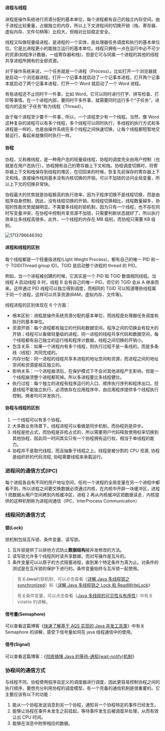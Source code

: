 #### 进程与线程

进程是操作系统进行资源分配的基本单位，每个进程都有自己的独立内存空间。由于进程比较重量，占据独立的内存，所以上下文进程间的切换开销（栈、寄存器、虚拟内存、文件句柄等）比较大，但相对比较稳定安全。

线程又叫做轻量级进程，是进程的一个实体，是处理器任务调度和执行的基本单位位。它是比进程更小的能独立运行的基本单位。线程只拥有一点在运行中必不可少的资源(如程序计数器，一组寄存器和栈)，但是它可与同属一个进程的其他的线程共享进程所拥有的全部资源。

对于操作系统来说，一个任务就是一个进程（Process）。比如打开一个浏览器就是启动一个浏览器进程，打开一个记事本就启动了一个记事本进程，打开两个记事本就启动了两个记事本进程，打开一个 Word 就启动了一个 Word 进程。

有些进程还不止同时干一件事，比如 Word，它可以同时进行打字、拼写检查、打印等事情。在一个进程内部，要同时干多件事，就需要同时运行多个“子任务”，进程内的这些“子任务”称为线程（Thread）。

由于每个进程至少要干一件事，所以，一个进程至少有一个线程。当然，像 Word 这种复杂的进程可以有多个线程，多个线程可以同时执行，多线程的执行方式和多进程是一样的，也是由操作系统在多个线程之间快速切换，让每个线程都短暂地交替运行，看起来就像同时执行一样。

#### 协程

协程，又称微线程，是一种用户态的轻量级线程，协程的调度完全由用户控制（也就是在用户态执行）。协程拥有自己的寄存器上下文和栈。协程调度切换时，将寄存器上下文和栈保存到线程的堆区，在切回来的时候，恢复先前保存的寄存器上下文和栈，直接操作栈则基本没有内核切换的开销，可以不加锁的访问全局变量，所以上下文的切换非常快。

协程最大的优势就是协程极高的执行效率。因为子程序切换不是线程切换，而是由程序自身控制，因此，没有线程切换的开销，和线程切换相比，线程数量越多，协程的性能优势就越明显。不需要多线程的锁机制，因为只有一个线程，也不存在同时写变量冲突，在协程中控制共享资源不加锁，只需要判断状态就好了，所以执行效率比多线程高很多。此外，一个线程的内存在 MB 级别，而协程只需要 KB 级别。

![1713796646392](image/协程怎么实现的，这些本质上有什么区别？/1713796646392.png)

#### 进程和线程的区别

每个线程都是一个轻量级进程(Light Weight Process)，都有自己的唯一 PID 和一个 TGID(Thread group ID)。TGID 是启动整个进程的 thread 的 PID。

例如，当一个进程被创建的时候，它其实是一个 PID 和 TGID 数值相同线程。当线程 A 启动线程 B 时，线程 B 会有自己的唯一 PID，但它的 TGID 会从 A 继承而来。这样通过 PID 线程可以独立得到调度，而相同的 TGID 可以知道哪些线程属于同一个进程，这样可以共享资源(RAM，虚拟内存、文件等)。

线程进程的区别体现在 6 个方面：

- 根本区别：进程是操作系统资源分配的基本单位，而线程是处理器任务调度和执行的基本单位。
- 资源开销：每个进程都有独立的代码和数据空间，程序之间的切换会有较大的开销；线程可以看做轻量级的进程，同一进程的线程共享代码和数据空间，每个线程都有自己独立的运行栈和程序计数器，线程之间切换的开销小。
- 包含关系：如果一个进程内有多个线程，则执行过程不是一条线的，而是多条线（线程）共同完成的。
- 内存分配：同一进程的线程共享本进程的地址空间和资源，而进程之间的地址空间和资源是相互独立的。
- 影响关系：一个进程崩溃后，在保护模式下不会对其他进程产生影响，但是一个线程崩溃整个进程都死掉。所以多进程要比多线程健壮。
- 执行过程：每个独立的进程有程序运行的入口、顺序执行序列和程序出口。但是线程不能独立执行，必须依存在应用程序中，由应用程序提供多个线程执行控制。两者均可并发执行。

#### 协程与线程的区别

1. 一个线程可以有多个协程。
2. 大多数业务场景下，线程进程可以看做是同步机制，而协程则是异步。
3. 线程是抢占式，而协程是非抢占式的，所以需要用户代码释放使用权来切换到其他协程，因此同一时间其实只有一个协程拥有运行权，相当于单线程的能力。
4. 协程并不是取代线程，而且抽象于线程之上。线程是被分割的 CPU 资源, 协程是组织好的代码流程, 协程需要线程来承载运行。

### 进程间的通信方式(IPC)

每个进程各自有不同的用户地址空间，任何一个进程的全局变量在另一个进程中都看不到，所以进程之间要交换数据必须通过内核，在内核中开辟一块缓冲区，进程 1 把数据从用户空间拷到内核缓冲区，进程 2 再从内核缓冲区把数据读走，内核提供的这种机制称为进程间通信（IPC，InterProcess Communication）

### 线程间的通信方式

#### 锁(Lock)

锁机制包括互斥锁、条件变量、读写锁。

1. 互斥锁提供了以排他方式防止**数据结构**被并发修改的方法。
2. 读写锁允许多个线程同时读共享数据，而对写操作是互斥的。
3. 条件变量可以以原子的方式阻塞进程，直到某个特定条件为真为止。对条件的测试是在互斥锁的保护下进行的。条件变量始终与互斥锁一起使用。

> 有关**Java**的锁机制，可以点击查看《[详解 Java 多线程锁之 synchronized](https://cloud.tencent.com/developer/tools/blog-entry?target=https%3A%2F%2Fmp.weixin.qq.com%2Fs%3F__biz%3DMzUyNzgyNzAwNg%3D%3D%26mid%3D2247483792%26idx%3D1%26sn%3D5f4a1763876bdc03aad3fdfbdc1f1779%26scene%3D21%23wechat_redirect&source=article&objectId=1839604)》和《[详解 Java 多线程锁之 Lock 和 ReadWriteLock](https://cloud.tencent.com/developer/tools/blog-entry?target=https%3A%2F%2Fmp.weixin.qq.com%2Fs%3F__biz%3DMzUyNzgyNzAwNg%3D%3D%26mid%3D2247483798%26idx%3D1%26sn%3Dcceca939e36c1b1748b290dc34d1f4cc%26scene%3D21%23wechat_redirect&source=article&objectId=1839604)》
>
> 有关条件变量，可以点击查看《[Java 多线程的可见性与有序性](https://cloud.tencent.com/developer/tools/blog-entry?target=https%3A%2F%2Fmp.weixin.qq.com%2Fs%3F__biz%3DMzUyNzgyNzAwNg%3D%3D%26mid%3D2247483819%26idx%3D1%26sn%3D2b8a7b636f870b29df3c0c98be5eca82%26scene%3D21%23wechat_redirect&source=article&objectId=1839604)》中有关 volatile 的讲解。

#### 信号量(Semaphore)

可以查看这篇博客《[快速了解基于 AQS 实现的 Java 并发工具类](https://cloud.tencent.com/developer/tools/blog-entry?target=https%3A%2F%2Fmp.weixin.qq.com%2Fs%3F__biz%3DMzUyNzgyNzAwNg%3D%3D%26mid%3D2247483885%26idx%3D1%26sn%3D8fe2bf133cbc7932def11e407e76a783%26scene%3D21%23wechat_redirect&source=article&objectId=1839604)》中有关 Semaphore 的讲解，感受下信号量如何在 java 线程通信中的使用。

#### 信号(Signal)

可以查看这篇博客：《[彻底搞懂 Java 的等待-通知(wait-notify)机制](https://cloud.tencent.com/developer/tools/blog-entry?target=https%3A%2F%2Fmp.weixin.qq.com%2Fs%3F__biz%3DMzUyNzgyNzAwNg%3D%3D%26mid%3D2247483954%26idx%3D1%26sn%3Dcc77f94e46cf5351b28da91eda01ec2b%26scene%3D21%23wechat_redirect&source=article&objectId=1839604)》

### 协程间的通信方式

与线程不同，协程使用程序自定义的调度器进行调度，因此更容易控制协程之间的执行顺序，要想充分利用协程的调度模型，有一个完备的通信机制是很重要的。它主要应该有以下的功能：

1. 能从一个协程发送消息到另一个协程，通知另一个协程特定的事件已经发生。
2. 能够让协程在事件未发生之前挂起，等待事件发生后被调度并处理，从而有效让出 CPU 时间。
3. 能够在消息中附带相应的数据。
